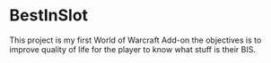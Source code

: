 # BestInSlot
This project is my first World of Warcraft Add-on the objectives is to improve quality of life for the player to know what stuff is their BIS.
